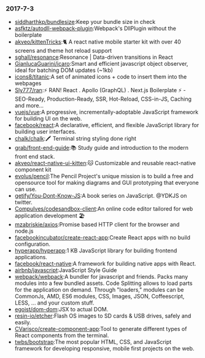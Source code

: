 ### 2017-7-3 
* [siddharthkp/bundlesize](https://github.com//siddharthkp/bundlesize):Keep your bundle size in check 
* [asfktz/autodll-webpack-plugin](https://github.com//asfktz/autodll-webpack-plugin):Webpack's DllPlugin without the boilerplate 
* [akveo/kittenTricks](https://github.com//akveo/kittenTricks):🐈 A react native mobile starter kit with over 40 screens and theme hot reload support 
* [sghall/resonance](https://github.com//sghall/resonance):Resonance | Data-driven transitions in React 
* [GianlucaGuarini/icaro](https://github.com//GianlucaGuarini/icaro):Smart and efficient javascript object observer, ideal for batching DOM updates (~1kb) 
* [icons8/titanic](https://github.com//icons8/titanic):A set of animated icons + code to insert them into the webpages 
* [Sly777/ran](https://github.com//Sly777/ran):⚡️ RAN! React . Apollo (GraphQL) . Next.js Boilerplate ⚡️ - SEO-Ready, Production-Ready, SSR, Hot-Reload, CSS-in-JS, Caching and more... 
* [vuejs/vue](https://github.com//vuejs/vue):A progressive, incrementally-adoptable JavaScript framework for building UI on the web. 
* [facebook/react](https://github.com//facebook/react):A declarative, efficient, and flexible JavaScript library for building user interfaces. 
* [chalk/chalk](https://github.com//chalk/chalk):🖍 Terminal string styling done right 
* [grab/front-end-guide](https://github.com//grab/front-end-guide):📚 Study guide and introduction to the modern front end stack. 
* [akveo/react-native-ui-kitten](https://github.com//akveo/react-native-ui-kitten):🐱 Customizable and reusable react-native component kit 
* [evolus/pencil](https://github.com//evolus/pencil):The Pencil Project's unique mission is to build a free and opensource tool for making diagrams and GUI prototyping that everyone can use. 
* [getify/You-Dont-Know-JS](https://github.com//getify/You-Dont-Know-JS):A book series on JavaScript. @YDKJS on twitter. 
* [CompuIves/codesandbox-client](https://github.com//CompuIves/codesandbox-client):An online code editor tailored for web application development 🏖️ 
* [mzabriskie/axios](https://github.com//mzabriskie/axios):Promise based HTTP client for the browser and node.js 
* [facebookincubator/create-react-app](https://github.com//facebookincubator/create-react-app):Create React apps with no build configuration. 
* [hyperapp/hyperapp](https://github.com//hyperapp/hyperapp):1 KB JavaScript library for building frontend applications. 
* [facebook/react-native](https://github.com//facebook/react-native):A framework for building native apps with React. 
* [airbnb/javascript](https://github.com//airbnb/javascript):JavaScript Style Guide 
* [webpack/webpack](https://github.com//webpack/webpack):A bundler for javascript and friends. Packs many modules into a few bundled assets. Code Splitting allows to load parts for the application on demand. Through "loaders," modules can be CommonJs, AMD, ES6 modules, CSS, Images, JSON, Coffeescript, LESS, ... and your custom stuff. 
* [egoist/dom-dom](https://github.com//egoist/dom-dom):JSX to actual DOM. 
* [resin-io/etcher](https://github.com//resin-io/etcher):Flash OS images to SD cards & USB drives, safely and easily. 
* [CVarisco/create-component-app](https://github.com//CVarisco/create-component-app):Tool to generate different types of React components from the terminal. 
* [twbs/bootstrap](https://github.com//twbs/bootstrap):The most popular HTML, CSS, and JavaScript framework for developing responsive, mobile first projects on the web. 
